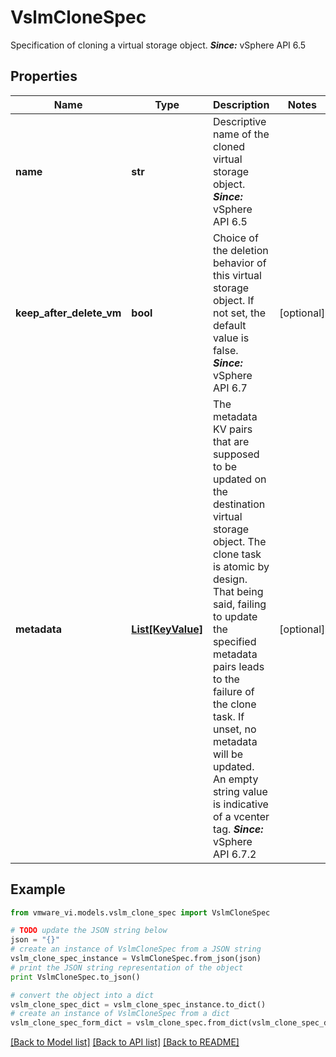 # VslmCloneSpec

Specification of cloning a virtual storage object.  ***Since:*** vSphere API 6.5 

## Properties
Name | Type | Description | Notes
------------ | ------------- | ------------- | -------------
**name** | **str** | Descriptive name of the cloned virtual storage object.  ***Since:*** vSphere API 6.5  | 
**keep_after_delete_vm** | **bool** | Choice of the deletion behavior of this virtual storage object.  If not set, the default value is false.  ***Since:*** vSphere API 6.7  | [optional] 
**metadata** | [**List[KeyValue]**](KeyValue.md) | The metadata KV pairs that are supposed to be updated on the destination virtual storage object.  The clone task is atomic by design. That being said, failing to update the specified metadata pairs leads to the failure of the clone task. If unset, no metadata will be updated. An empty string value is indicative of a vcenter tag.  ***Since:*** vSphere API 6.7.2  | [optional] 

## Example

```python
from vmware_vi.models.vslm_clone_spec import VslmCloneSpec

# TODO update the JSON string below
json = "{}"
# create an instance of VslmCloneSpec from a JSON string
vslm_clone_spec_instance = VslmCloneSpec.from_json(json)
# print the JSON string representation of the object
print VslmCloneSpec.to_json()

# convert the object into a dict
vslm_clone_spec_dict = vslm_clone_spec_instance.to_dict()
# create an instance of VslmCloneSpec from a dict
vslm_clone_spec_form_dict = vslm_clone_spec.from_dict(vslm_clone_spec_dict)
```
[[Back to Model list]](../README.md#documentation-for-models) [[Back to API list]](../README.md#documentation-for-api-endpoints) [[Back to README]](../README.md)


